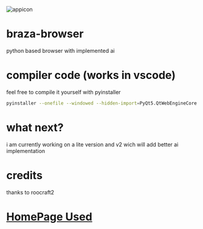 ![appicon](https://github.com/user-attachments/assets/9acd0cc2-ca6d-4685-aea9-ef6084a8f2de)
# braza-browser
python based browser with implemented ai


# compiler code (works in vscode)
feel free to compile it yourself with pyinstaller
```bash
pyinstaller --onefile --windowed --hidden-import=PyQt5.QtWebEngineCore --hidden-import=PyQt5.QtWebEngineWidgets --hidden-import=PyQt5.QtWebChannel --collect-all PyQt5.QtWebEngineWidgets braza.py
```

# what next?
i am currently working  on a lite version and v2 wich will add better ai implementation 

# credits
thanks to roocraft2

# [HomePage Used](https://www.google.com "Google's Homepage")
